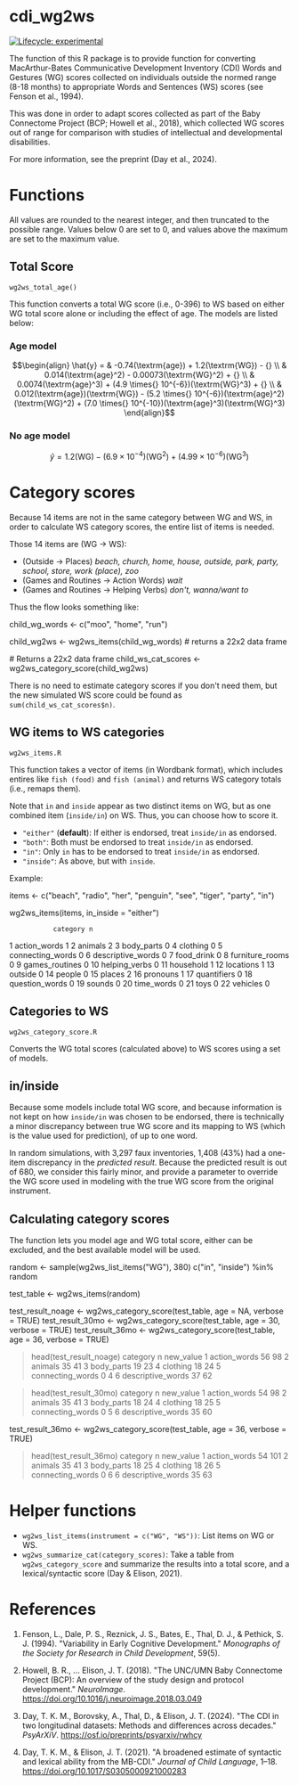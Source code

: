 # cdi_wg2ws

<!-- badges: start -->
[![Lifecycle: experimental](https://img.shields.io/badge/lifecycle-experimental-orange.svg)](https://lifecycle.r-lib.org/articles/stages.html#experimental)
<!-- badges: end -->

The function of this R package is to provide function for converting
MacArthur-Bates Communicative Development Inventory (CDI) Words and Gestures
(WG) scores collected on individuals outside the normed range (8-18 months)
to appropriate Words and Sentences (WS) scores (see Fenson et al., 1994).

This was done in order to adapt scores collected as part of the Baby Connectome
Project (BCP; Howell et al., 2018), which collected WG scores out of range
for comparison with studies of intellectual and developmental disabilities.

For more information, see the preprint (Day et al., 2024).

# Functions

All values are rounded to the nearest integer, and then truncated to the
possible range. Values below 0 are set to 0, and values above the maximum are
set to the maximum value.

## Total Score

`wg2ws_total_age()`

This function converts a total WG score (i.e., 0-396) to WS based on either
WG total score alone or including the effect of age. The models are listed
below:

### Age model

```math
\begin{align}
\hat{y} =
    & -0.74(\textrm{age}) + 1.2(\textrm{WG}) - {} \\
    & 0.014(\textrm{age}^2) - 0.00073(\textrm{WG}^2) + {} \\
    & 0.0074(\textrm{age}^3) + (4.9 \times{} 10^{-6})(\textrm{WG}^3) + {} \\
    & 0.012(\textrm{age})(\textrm{WG}) -
        (5.2 \times{} 10^{-6})(\textrm{age}^2)(\textrm{WG}^2) +
        (7.0 \times{} 10^{-10})(\textrm{age}^3)(\textrm{WG}^3)
\end{align}
```
### No age model

```math
\hat{y} = 1.2(\textrm{WG}) - (6.9\times10^{-4})(\textrm{WG}^2) +
    (4.99\times10^{-6})(\textrm{WG}^3)
```
# Category scores

Because 14 items are not in the same category between WG and WS, in
order to calculate WS category scores, the entire list of items is needed.

Those 14 items are (WG -> WS):

 - (Outside -> Places) *beach, church, home, house, outside, park,*
      *party, school, store, work (place), zoo*
 - (Games and Routines -> Action Words) *wait*
 - (Games and Routines -> Helping Verbs) *don't, wanna/want to*

Thus the flow looks something like:

   child_wg_words <- c("moo", "home", "run")

   child_wg2ws <- wg2ws_items(child_wg_words) # returns a 22x2 data frame

   \# Returns a 22x2 data frame
   child_ws_cat_scores <- wg2ws_category_score(child_wg2ws)

There is no need to estimate category scores if you don't need them, but the
new simulated WS score could be found as `sum(child_ws_cat_scores$n)`.

## WG items to WS categories

`wg2ws_items.R`

This function takes a vector of items (in Wordbank format), which includes
entires like `fish (food)` and `fish (animal)` and returns WS category totals
(i.e., remaps them).

Note that `in` and `inside` appear as two distinct items on WG, but as one
combined item (`inside/in`) on WS. Thus, you can choose how to score it.

 - `"either"` (**default**): If either is endorsed, treat `inside/in` as
    endorsed.
 - `"both"`: Both must be endorsed to treat `inside/in` as endorsed.
 - `"in"`: Only `in` has to be endorsed to treat `inside/in` as endorsed.
 - `"inside"`: As above, but with `inside`.

Example:

   items <- c("beach", "radio", "her", "penguin", "see", "tiger", "party", "in")

   wg2ws_items(items, in_inside = "either")

               category n
   1       action_words 1
   2            animals 2
   3         body_parts 0
   4           clothing 0
   5   connecting_words 0
   6  descriptive_words 0
   7         food_drink 0
   8    furniture_rooms 0
   9     games_routines 0
   10     helping_verbs 0
   11         household 1
   12         locations 1
   13           outside 0
   14            people 0
   15            places 2
   16          pronouns 1
   17       quantifiers 0
   18    question_words 0
   19            sounds 0
   20        time_words 0
   21              toys 0
   22          vehicles 0

## Categories to WS

`wg2ws_category_score.R`

Converts the WG total scores (calculated above) to WS scores using a set of
models.

## in/inside

Because some models include total WG score, and
because information is not kept on how `inside/in` was chosen to be endorsed,
there is technically a minor discrepancy between true WG score and its mapping
to WS (which is the value used for prediction), of up to one word.

In random simulations, with 3,297 faux inventories, 1,408 (43%) had a one-item
discrepancy in the *predicted result*. Because the predicted result is out of
680, we consider this fairly minor, and provide a parameter to override the
WG score used in modeling with the true WG score from the original instrument.

## Calculating category scores

The function lets you model age and WG total score, either can be excluded,
and the best available model will be used.

   random <- sample(wg2ws_list_items("WG"), 380)
   c("in", "inside") %in% random

   test_table <- wg2ws_items(random)

   test_result_noage <- wg2ws_category_score(test_table, age = NA, verbose = TRUE)
   test_result_30mo <- wg2ws_category_score(test_table, age = 30, verbose = TRUE)
   test_result_36mo <- wg2ws_category_score(test_table, age = 36, verbose = TRUE)

   > head(test_result_noage)
            category  n new_value
   1      action_words 56        98
   2           animals 35        41
   3        body_parts 19        23
   4          clothing 18        24
   5  connecting_words  0         4
   6 descriptive_words 37        62

   > head(test_result_30mo)
              category  n new_value
   1      action_words 54        98
   2           animals 35        41
   3        body_parts 18        24
   4          clothing 18        25
   5  connecting_words  0         5
   6 descriptive_words 35        60

   test_result_36mo <- wg2ws_category_score(test_table, age = 36,
                                             verbose = TRUE)

   > head(test_result_36mo)
              category  n new_value
   1      action_words 54       101
   2           animals 35        41
   3        body_parts 18        25
   4          clothing 18        26
   5  connecting_words  0         6
   6 descriptive_words 35        63

# Helper functions

 - `wg2ws_list_items(instrument = c("WG", "WS"))`: List items on WG or WS.
 - `wg2ws_summarize_cat(category_scores)`: Take a table from
      `wg2ws_category_score` and summarize the results into a total score, and
      a lexical/syntactic score (Day & Elison, 2021).

# References

 1. Fenson, L., Dale, P. S., Reznick, J. S., Bates, E., Thal, D. J., &
      Pethick, S. J. (1994). "Variability in Early Cognitive Development."
      *Monographs of the Society for Research in Child Development*, 59(5).

 2. Howell, B. R., ... Elison, J. T. (2018).
      "The UNC/UMN Baby Connectome Project (BCP): An overview of the study
      design and protocol development." *NeuroImage*.
      https://doi.org/10.1016/j.neuroimage.2018.03.049

 3. Day, T. K. M., Borovsky, A., Thal, D., & Elison, J. T. (2024).
      "The CDI in two longitudinal datasets: Methods and differences across
       decades." *PsyArXiV*.
      https://osf.io/preprints/psyarxiv/rwhcy

 4. Day, T. K. M., & Elison, J. T. (2021).
      "A broadened estimate of syntactic and lexical ability from the MB-CDI."
      *Journal of Child Language*, 1–18.
      https://doi.org/10.1017/S0305000921000283

